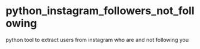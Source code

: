 # python_instagram_followers_not_following
python tool to extract users from instagram who are and not following you

